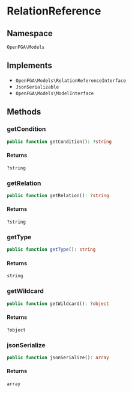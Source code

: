 # RelationReference


## Namespace
`OpenFGA\Models`

## Implements
* `OpenFGA\Models\RelationReferenceInterface`
* `JsonSerializable`
* `OpenFGA\Models\ModelInterface`

## Methods
### getCondition

```php
public function getCondition(): ?string
```



#### Returns
`?string` 

### getRelation

```php
public function getRelation(): ?string
```



#### Returns
`?string` 

### getType

```php
public function getType(): string
```



#### Returns
`string` 

### getWildcard

```php
public function getWildcard(): ?object
```



#### Returns
`?object` 

### jsonSerialize

```php
public function jsonSerialize(): array
```



#### Returns
`array` 

